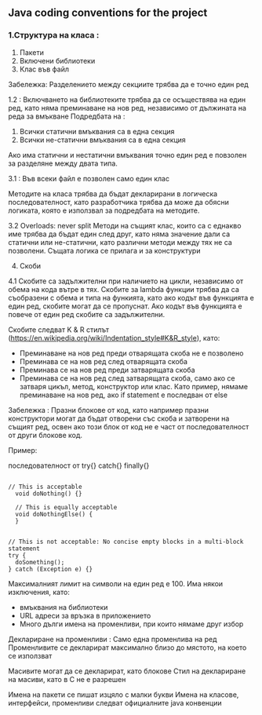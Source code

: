 ## Java coding conventions for the project

### 1.Структура на класа : 
1. Пакети
2. Включени библиотеки
3. Клас във файл

Забележка:
Разделението между секциите трябва да е точно един ред

1.2 :
Включването на библиотеките трябва да се осъществява на един ред, като няма преминаване на нов ред, независимо от дължината на реда за вмъкване
Подредбата на  :
  1. Всички статични вмъквания са в една секция
  2. Всички не-статични вмъквания са в една секция

Ако има статични и нестатични вмъквания точно един ред е повзолен за разделяне между двата типа.

3.1 :
Във всеки файл е позволен само един клас

Методите на класа трябва да бъдат декларирани в логическа последователност, като разработчика трябва да може да обясни логиката, която е използвал за подредбата на методите.

3.2 Overloads: never split
Методи на същият клас, които са с еднакво име трябва да бъдат един след друг, като няма значение дали са статични или не-статични, като различни методи между тях не са позволени.
Същата логика се прилага и за конструктури

4. Скоби

4.1 Скобите са задължителни при наличието на цикли, независимо от обема на кода вътре в тях. 
Скобите за lambda функции трябва да са съобразени с обема и типа на функията, като ако кодът във функцията е един ред, скобите могат да се пропуснат.
Ако кодът във функцията е повече от един ред скобите са задължителни.

Скобите следват K & R стилът (https://en.wikipedia.org/wiki/Indentation_style#K&R_style), като:
*  Преминаване на нов ред преди отварящата скоба не е позволено 
*  Преминава се на нов ред след отварящата скоба
*  Преминава се на нов ред преди затварящата скоба
*  Преминава се на нов ред след затварящата скоба, само ако се затваря цикъл, метод, конструктор или клас. Като пример, нямаме преминаване на нов ред, ако if statement е последван от else 

Забележка :
Празни блокове от код, като например празни конструктори могат да бъдат отворени със скоба и затворени на същият ред, освен ако този блок от код не е част от последователност от други блокове код. 

Пример: 

последователност от try{} catch{} finally{}

~~~

// This is acceptable
  void doNothing() {}

  // This is equally acceptable
  void doNothingElse() {
  }
  ~~~
  
  ~~~
  
  // This is not acceptable: No concise empty blocks in a multi-block statement
  try {
    doSomething();
  } catch (Exception e) {}
  
~~~

Максималният лимит на символи на един ред е 100. Има някои изключения, като:
 - вмъквания на библиотеки
 - URL адреси за връзка в приложението
 - Много дълги имена на променливи, при които нямаме друг избор

Деклариране на променливи : 
Само една променлива на ред 
Променливите се декларират максимално близо до мястото, на което се използват

Масивите могат да се декларират, като блокове 
Стил на деклариране на масиви, като в C не е разрешен

Имена на пакети се пишат изцяло с малки букви
Имена на класове, интерфейси, променливи следват официалните java конвенции

